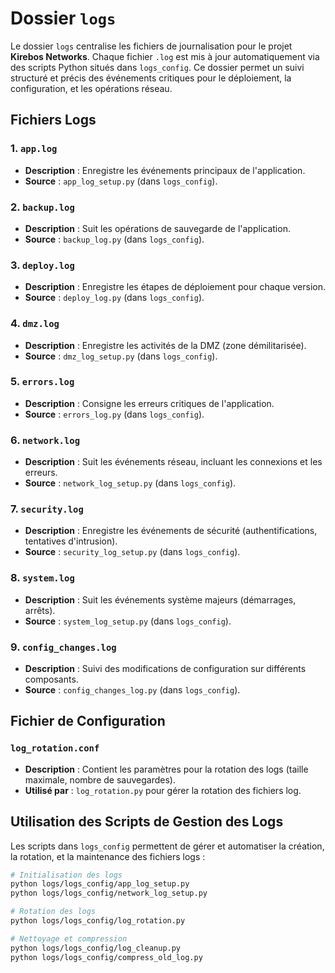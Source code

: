 # Dossier `logs`

Le dossier `logs` centralise les fichiers de journalisation pour le projet **Kirebos Networks**. Chaque fichier `.log` est mis à jour automatiquement via des scripts Python situés dans `logs_config`. Ce dossier permet un suivi structuré et précis des événements critiques pour le déploiement, la configuration, et les opérations réseau.

## Fichiers Logs

### 1. `app.log`
- **Description** : Enregistre les événements principaux de l'application.
- **Source** : `app_log_setup.py` (dans `logs_config`).
  
### 2. `backup.log`
- **Description** : Suit les opérations de sauvegarde de l'application.
- **Source** : `backup_log.py` (dans `logs_config`).

### 3. `deploy.log`
- **Description** : Enregistre les étapes de déploiement pour chaque version.
- **Source** : `deploy_log.py` (dans `logs_config`).

### 4. `dmz.log`
- **Description** : Enregistre les activités de la DMZ (zone démilitarisée).
- **Source** : `dmz_log_setup.py` (dans `logs_config`).

### 5. `errors.log`
- **Description** : Consigne les erreurs critiques de l'application.
- **Source** : `errors_log.py` (dans `logs_config`).

### 6. `network.log`
- **Description** : Suit les événements réseau, incluant les connexions et les erreurs.
- **Source** : `network_log_setup.py` (dans `logs_config`).

### 7. `security.log`
- **Description** : Enregistre les événements de sécurité (authentifications, tentatives d'intrusion).
- **Source** : `security_log_setup.py` (dans `logs_config`).

### 8. `system.log`
- **Description** : Suit les événements système majeurs (démarrages, arrêts).
- **Source** : `system_log_setup.py` (dans `logs_config`).

### 9. `config_changes.log`
- **Description** : Suivi des modifications de configuration sur différents composants.
- **Source** : `config_changes_log.py` (dans `logs_config`).

## Fichier de Configuration

### `log_rotation.conf`
- **Description** : Contient les paramètres pour la rotation des logs (taille maximale, nombre de sauvegardes).
- **Utilisé par** : `log_rotation.py` pour gérer la rotation des fichiers log.

## Utilisation des Scripts de Gestion des Logs

Les scripts dans `logs_config` permettent de gérer et automatiser la création, la rotation, et la maintenance des fichiers logs :

```bash
# Initialisation des logs
python logs/logs_config/app_log_setup.py
python logs/logs_config/network_log_setup.py

# Rotation des logs
python logs/logs_config/log_rotation.py

# Nettoyage et compression
python logs/logs_config/log_cleanup.py
python logs/logs_config/compress_old_log.py
